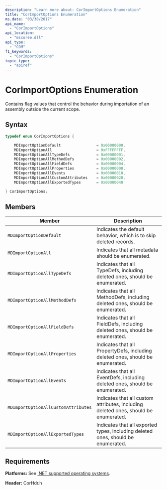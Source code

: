 ```yaml
---
description: "Learn more about: CorImportOptions Enumeration"
title: "CorImportOptions Enumeration"
ms.date: "03/30/2017"
api_name:
  - "CorImportOptions"
api_location:
  - "mscoree.dll"
api_type:
  - "COM"
f1_keywords:
  - "CorImportOptions"
topic_type:
  - "apiref"
---
```

# CorImportOptions Enumeration

Contains flag values that control the behavior during importation of an assembly outside the current scope.

## Syntax

```cpp
typedef enum CorImportOptions {

    MDImportOptionDefault                = 0x00000000,
    MDImportOptionAll                    = 0xFFFFFFFF,
    MDImportOptionAllTypeDefs            = 0x00000001,
    MDImportOptionAllMethodDefs          = 0x00000002,
    MDImportOptionAllFieldDefs           = 0x00000004,
    MDImportOptionAllProperties          = 0x00000008,
    MDImportOptionAllEvents              = 0x00000010,
    MDImportOptionAllCustomAttributes    = 0x00000020,
    MDImportOptionAllExportedTypes       = 0x00000040

} CorImportOptions;
```

## Members

| Member | Description |
|------------|-----------------|
| `MDImportOptionDefault` | Indicates the default behavior, which is to skip deleted records. |
| `MDImportOptionAll` | Indicates that all metadata should be enumerated. |
| `MDImportOptionAllTypeDefs` | Indicates that all TypeDefs, including deleted ones, should be enumerated. |
| `MDImportOptionAllMethodDefs` | Indicates that all MethodDefs, including deleted ones, should be enumerated. |
| `MDImportOptionAllFieldDefs` | Indicates that all FieldDefs, including deleted ones, should be enumerated. |
| `MDImportOptionAllProperties` | Indicates that all PropertyDefs, including deleted ones, should be enumerated. |
| `MDImportOptionAllEvents` | Indicates that all EventDefs, including deleted ones, should be enumerated. |
| `MDImportOptionAllCustomAttributes` | Indicates that all custom attributes, including deleted ones, should be enumerated. |
| `MDImportOptionAllExportedTypes` | Indicates that all exported types, including deleted ones, should be enumerated. |

## Requirements

 **Platforms:** See [.NET supported operating systems](https://github.com/dotnet/core/blob/main/os-lifecycle-policy.md).

 **Header:** CorHdr.h
